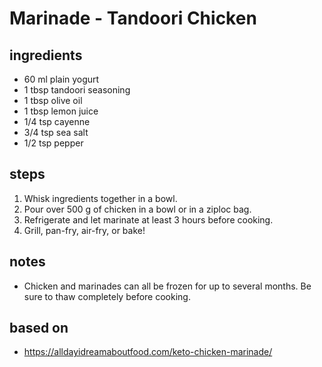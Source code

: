 # Marinade - Tandoori Chicken

## ingredients

- 60 ml plain yogurt
- 1 tbsp tandoori seasoning
- 1 tbsp olive oil
- 1 tbsp lemon juice
- 1/4 tsp cayenne
- 3/4 tsp sea salt
- 1/2 tsp pepper

## steps

1. Whisk ingredients together in a bowl.
2. Pour over  500 g of chicken in a bowl or in a ziploc bag.
3. Refrigerate and let marinate at least 3 hours before cooking.
4. Grill, pan-fry, air-fry, or bake!

## notes

- Chicken and marinades can all be frozen for up to several months. Be sure to thaw completely before cooking.

## based on

- https://alldayidreamaboutfood.com/keto-chicken-marinade/
